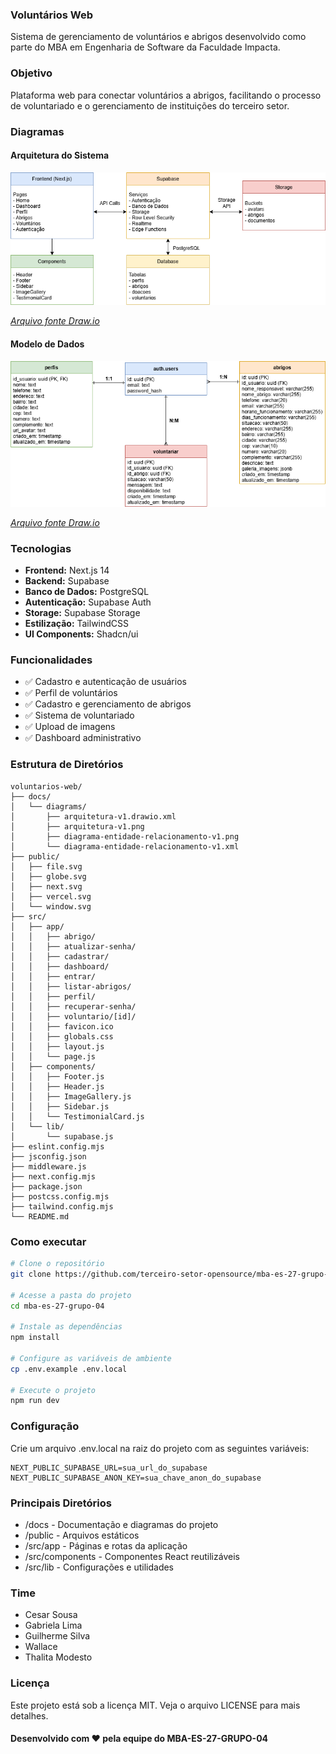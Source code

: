 ### Voluntários Web
Sistema de gerenciamento de voluntários e abrigos desenvolvido como parte do MBA em Engenharia de Software da Faculdade Impacta.


### Objetivo
Plataforma web para conectar voluntários a abrigos, facilitando o processo de voluntariado e o gerenciamento de instituições do terceiro setor.


### Diagramas
#### Arquitetura do Sistema
![Arquitetura](./docs/diagrams/arquitetura-v1.png)

*[Arquivo fonte Draw.io](./docs/diagrams/arquitetura-v1.drawio.xml)*

#### Modelo de Dados
![DER](./docs/diagrams/diagrama-entidade-relacionamento-v1.png)

*[Arquivo fonte Draw.io](./docs/diagrams/diagrama-entidade-relacionamento-v1.xml)*


### Tecnologias
- **Frontend:** Next.js 14
- **Backend:** Supabase
- **Banco de Dados:** PostgreSQL
- **Autenticação:** Supabase Auth
- **Storage:** Supabase Storage
- **Estilização:** TailwindCSS
- **UI Components:** Shadcn/ui


### Funcionalidades
- ✅ Cadastro e autenticação de usuários
- ✅ Perfil de voluntários
- ✅ Cadastro e gerenciamento de abrigos
- ✅ Sistema de voluntariado
- ✅ Upload de imagens
- ✅ Dashboard administrativo


### Estrutura de Diretórios
```
voluntarios-web/
├── docs/
│   └── diagrams/
│       ├── arquitetura-v1.drawio.xml
│       ├── arquitetura-v1.png
│       ├── diagrama-entidade-relacionamento-v1.png
│       └── diagrama-entidade-relacionamento-v1.xml
├── public/
│   ├── file.svg
│   ├── globe.svg
│   ├── next.svg
│   ├── vercel.svg
│   └── window.svg
├── src/
│   ├── app/
│   │   ├── abrigo/
│   │   ├── atualizar-senha/
│   │   ├── cadastrar/
│   │   ├── dashboard/
│   │   ├── entrar/
│   │   ├── listar-abrigos/
│   │   ├── perfil/
│   │   ├── recuperar-senha/
│   │   ├── voluntario/[id]/
│   │   ├── favicon.ico
│   │   ├── globals.css
│   │   ├── layout.js
│   │   └── page.js
│   ├── components/
│   │   ├── Footer.js
│   │   ├── Header.js
│   │   ├── ImageGallery.js
│   │   ├── Sidebar.js
│   │   └── TestimonialCard.js
│   └── lib/
│       └── supabase.js
├── eslint.config.mjs
├── jsconfig.json
├── middleware.js
├── next.config.mjs
├── package.json
├── postcss.config.mjs
├── tailwind.config.mjs
└── README.md
```

### Como executar
```bash
# Clone o repositório
git clone https://github.com/terceiro-setor-opensource/mba-es-27-grupo-04.git

# Acesse a pasta do projeto
cd mba-es-27-grupo-04

# Instale as dependências
npm install

# Configure as variáveis de ambiente
cp .env.example .env.local

# Execute o projeto
npm run dev
```

### Configuração
Crie um arquivo .env.local na raiz do projeto com as seguintes variáveis:
```
NEXT_PUBLIC_SUPABASE_URL=sua_url_do_supabase
NEXT_PUBLIC_SUPABASE_ANON_KEY=sua_chave_anon_do_supabase
```


### Principais Diretórios
- /docs - Documentação e diagramas do projeto
- /public - Arquivos estáticos
- /src/app - Páginas e rotas da aplicação
- /src/components - Componentes React reutilizáveis
- /src/lib - Configurações e utilidades


### Time
- Cesar Sousa
- Gabriela Lima
- Guilherme Silva
- Wallace
- Thalita Modesto


### Licença
Este projeto está sob a licença MIT. Veja o arquivo LICENSE para mais detalhes.


#### Desenvolvido com ❤️ pela equipe do MBA-ES-27-GRUPO-04